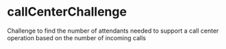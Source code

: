 # callCenterChallenge
Challenge to find the number of attendants needed to support a call center operation based on the number of incoming calls
